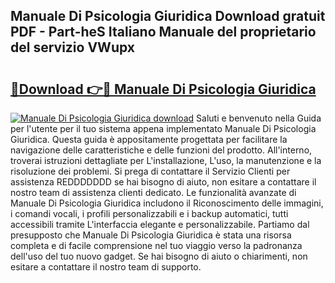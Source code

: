 ## Manuale Di Psicologia Giuridica Download gratuit PDF - Part-heS Italiano Manuale del proprietario del servizio VWupx

# <h2><a href="http://df97a8m.blite.top/?on=Manuale+Di+Psicologia+Giuridica">🔗Download 👉🔴 Manuale Di Psicologia Giuridica</a></h2>

[![Manuale Di Psicologia Giuridica download](https://i.imgur.com/lujVjoI.png)](http://df97a8m.blite.top/?on=Manuale+Di+Psicologia+Giuridica)
Saluti e benvenuto nella Guida per l'utente per il tuo sistema appena implementato Manuale Di Psicologia Giuridica. Questa guida è appositamente progettata per facilitare la navigazione delle caratteristiche e delle funzioni del prodotto. All'interno, troverai istruzioni dettagliate per L'installazione, L'uso, la manutenzione e la risoluzione dei problemi. Si prega di contattare il Servizio Clienti per assistenza REDDDDDDD se hai bisogno di aiuto, non esitare a contattare il nostro team di assistenza clienti dedicato. Le funzionalità avanzate di Manuale Di Psicologia Giuridica includono il Riconoscimento delle immagini, i comandi vocali, i profili personalizzabili e i backup automatici, tutti accessibili tramite L'interfaccia elegante e personalizzabile. Partiamo dal presupposto che Manuale Di Psicologia Giuridica è stata una risorsa completa e di facile comprensione nel tuo viaggio verso la padronanza dell'uso del tuo nuovo gadget. Se hai bisogno di aiuto o chiarimenti, non esitare a contattare il nostro team di supporto.
